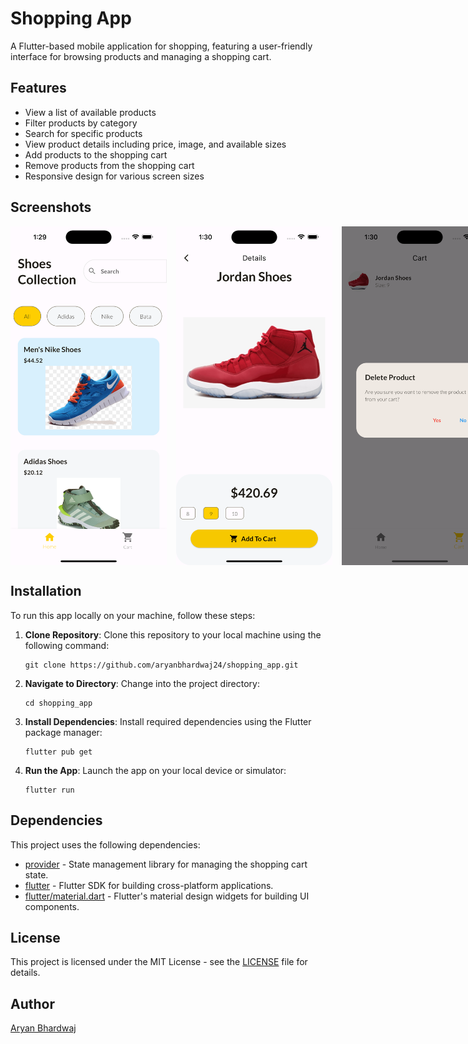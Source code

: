 # Shopping App

A Flutter-based mobile application for shopping, featuring a user-friendly interface for browsing products and managing a shopping cart.

## Features

- View a list of available products
- Filter products by category
- Search for specific products
- View product details including price, image, and available sizes
- Add products to the shopping cart
- Remove products from the shopping cart
- Responsive design for various screen sizes

## Screenshots

<div style="display: flex; justify-content: space-between;">
  <img src="docs/home_page.png" alt="Home Page" width="250" style="margin-right: 15px;"/>
  <img src="docs/product_details_page.png" alt="Product Details" width="250" style="margin-right: 15px;"/>
  <img src="docs/cart.png" alt="Shopping Cart" width="250"/>
</div>


## Installation

To run this app locally on your machine, follow these steps:

1. **Clone Repository**: Clone this repository to your local machine using the following command:

    ```
    git clone https://github.com/aryanbhardwaj24/shopping_app.git
    ```


2. **Navigate to Directory**: Change into the project directory:



    ```
    cd shopping_app
    ```


3. **Install Dependencies**: Install required dependencies using the Flutter package manager:



    ```
    flutter pub get
    ```


4. **Run the App**: Launch the app on your local device or simulator:



    ```
    flutter run
    ```

## Dependencies

This project uses the following dependencies:

- [provider](https://pub.dev/packages/provider) - State management library for managing the shopping cart state.
- [flutter](https://flutter.dev/) - Flutter SDK for building cross-platform applications.
- [flutter/material.dart](https://api.flutter.dev/flutter/material/material-library.html) - Flutter's material design widgets for building UI components.

## License

This project is licensed under the MIT License - see the [LICENSE](LICENSE) file for details.

## Author

[Aryan Bhardwaj](https://github.com/aryanbhardwaj24)